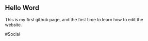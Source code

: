 ## Hello Word
This is my first github page, and the first time to learn how to edit the website.

#Social

            
